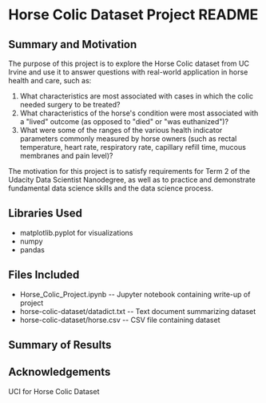 # Horse Colic Dataset Project README

## Summary and Motivation

The purpose of this project is to explore the Horse Colic dataset from UC Irvine and use it to answer questions with real-world application in horse health and care, such as:

1. What characteristics are most associated with cases in which the colic needed surgery to be treated? 
2. What characteristics of the horse's condition were most associated with a "lived" outcome (as opposed to "died" or "was euthanized")?
3. What were some of the ranges of the various health indicator parameters commonly measured by horse owners (such as rectal temperature, heart rate, respiratory rate, capillary refill time, mucous membranes and pain level)?

The motivation for this project is to satisfy requirements for Term 2 of the Udacity Data Scientist Nanodegree, as well as to practice and demonstrate fundamental data science skills and the data science process.

## Libraries Used

- matplotlib.pyplot for visualizations
- numpy
- pandas

## Files Included

- Horse_Colic_Project.ipynb -- Jupyter notebook containing write-up of project
- horse-colic-dataset/datadict.txt -- Text document summarizing dataset
- horse-colic-dataset/horse.csv -- CSV file containing dataset

## Summary of Results


## Acknowledgements

UCI for Horse Colic Dataset
